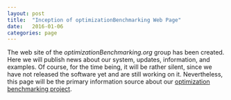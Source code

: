 ```yaml
---
layout: post
title:  "Inception of optimizationBenchmarking Web Page"
date:   2016-01-06
categories: page
---
```


The web site of the *optimizationBenchmarking.org* group has been created. Here we will publish news about our system, updates, information, and examples. Of course, for the time being, it will be rather silent, since we have not released the software yet and are still working on it. Nevertheless, this page will be the primary information source about our [optimization benchmarking project](https://github.com/optimizationBenchmarking).